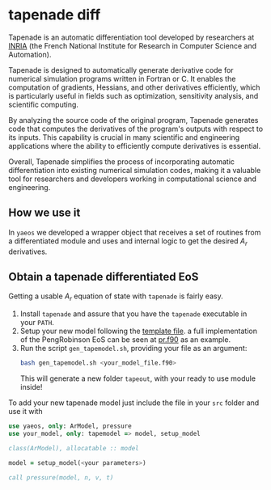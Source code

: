 # tapenade diff

Tapenade is an automatic differentiation tool developed by researchers at
[INRIA](https://team.inria.fr/ecuador/en/tapenade/) (the French National
Institute for Research in Computer Science and Automation).

Tapenade is designed to automatically generate derivative code for numerical
simulation programs written in Fortran or C. It enables the computation of
gradients, Hessians, and other derivatives efficiently, which is particularly
useful in fields such as optimization, sensitivity analysis, and scientific
computing.

By analyzing the source code of the original program, Tapenade generates code
that computes the derivatives of the program's outputs with respect to its
inputs. This capability is crucial in many scientific and engineering
applications where the ability to efficiently compute derivatives is essential.

Overall, Tapenade simplifies the process of incorporating automatic
differentiation into existing numerical simulation codes, making it a valuable
tool for researchers and developers working in computational science and
engineering.

## How we use it
In `yaeos` we developed a wrapper object that receives a set of routines from
a differentiated module and uses and internal logic to get the desired $A_r$ 
derivatives.

## Obtain a tapenade differentiated EoS
Getting a usable $A_r$ equation of state with `tapenade` is fairly easy.

1. Install `tapenade` and assure that you have the `tapenade` executable in
   your `PATH`.
2. Setup your new model following the [template file](./template.f90).
   a full implementation of the PengRobinson EoS can be seen at
   [pr.f90](./pr.f90) as an example.
3. Run the script `gen_tapemodel.sh`, providing your file as an argument:
   ```bash
   bash gen_tapemodel.sh <your_model_file.f90>
   ```
   This will generate a new folder `tapeout`, with your ready to use module
   inside!

To add your new tapenade model just include the file in your `src` folder and
use it with

```fortran
use yaeos, only: ArModel, pressure
use your_model, only: tapemodel => model, setup_model

class(ArModel), allocatable :: model

model = setup_model(<your parameters>)

call pressure(model, n, v, t)
```
